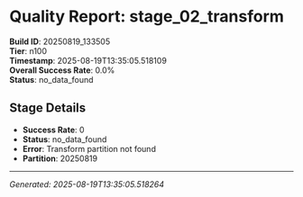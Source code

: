 # Quality Report: stage_02_transform

**Build ID**: 20250819_133505  
**Tier**: n100  
**Timestamp**: 2025-08-19T13:35:05.518109  
**Overall Success Rate**: 0.0%  
**Status**: no_data_found

## Stage Details

- **Success Rate**: 0
- **Status**: no_data_found
- **Error**: Transform partition not found
- **Partition**: 20250819

---
*Generated: 2025-08-19T13:35:05.518264*
